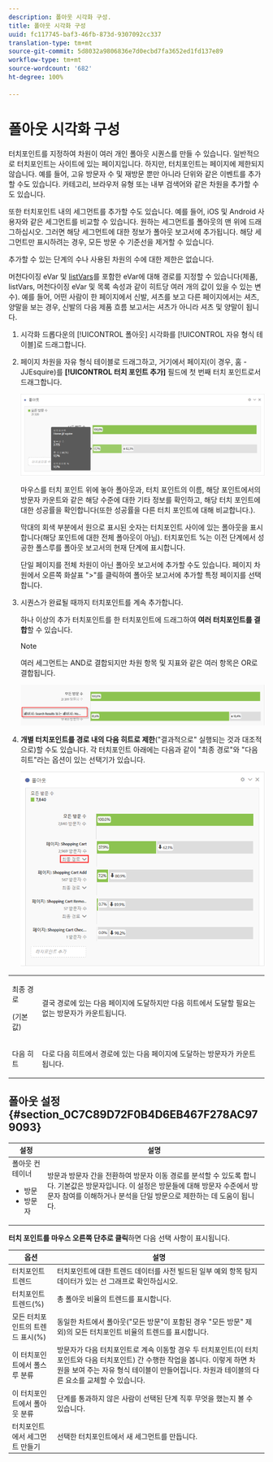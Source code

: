 ```yaml
---
description: 폴아웃 시각화 구성.
title: 폴아웃 시각화 구성
uuid: fc117745-baf3-46fb-873d-9307092cc337
translation-type: tm+mt
source-git-commit: 5d8032a9806836e7d0ecbd7fa3652ed1fd137e89
workflow-type: tm+mt
source-wordcount: '682'
ht-degree: 100%

---
```



# 폴아웃 시각화 구성

터치포인트를 지정하여 차원이 여러 개인 폴아웃 시퀀스를 만들 수 있습니다. 일반적으로 터치포인트는 사이트에 있는 페이지입니다. 하지만, 터치포인트는 페이지에 제한되지 않습니다. 예를 들어, 고유 방문자 수 및 재방문 뿐만 아니라 단위와 같은 이벤트를 추가할 수도 있습니다. 카테고리, 브라우저 유형 또는 내부 검색어와 같은 차원을 추가할 수도 있습니다. 

또한 터치포인트 내의 세그먼트를 추가할 수도 있습니다. 예를 들어, iOS 및 Android 사용자와 같은 세그먼트를 비교할 수 있습니다. 원하는 세그먼트를 폴아웃의 맨 위에 드래그하십시오. 그러면 해당 세그먼트에 대한 정보가 폴아웃 보고서에 추가됩니다. 해당 세그먼트만 표시하려는 경우, 모든 방문 수 기준선을 제거할 수 있습니다. 

추가할 수 있는 단계의 수나 사용된 차원의 수에 대한 제한은 없습니다. 

머천다이징 eVar 및 [listVars](https://docs.adobe.com/content/help/ko-KR/analytics/implementation/vars/page-vars/page-variables.html)를 포함한 eVar에 대해 경로를 지정할 수 있습니다(제품, listVars, 머천다이징 eVar 및 목록 속성과 같이 히트당 여러 개의 값이 있을 수 있는 변수). 예를 들어, 어떤 사람이 한 페이지에서 신발, 셔츠를 보고 다른 페이지에서는 셔츠, 양말을 보는 경우, 신발의 다음 제품 흐름 보고서는 셔츠가 아니라 셔츠 및 양말이 됩니다.

1. 시각화 드롭다운의 [!UICONTROL 폴아웃] 시각화를 [!UICONTROL 자유 형식 테이블]로 드래그합니다. 

1. 페이지 차원을 자유 형식 테이블로 드래그하고, 거기에서 페이지(이 경우, 홈 - JJEsquire)를 **[!UICONTROL 터치 포인트 추가]** 필드에 첫 번째 터치 포인트로서 드래그합니다. 

   ![](assets/fallout1.png)

   마우스를 터치 포인트 위에 놓아 폴아웃과, 터치 포인트의 이름, 해당 포인트에서의 방문자 카운트와 같은 해당 수준에 대한 기타 정보를 확인하고, 해당 터치 포인트에 대한 성공률을 확인합니다(또한 성공률을 다른 터치 포인트에 대해 비교합니다.).

   막대의 회색 부분에서 원으로 표시된 숫자는 터치포인트 사이에 있는 폴아웃을 표시합니다(해당 포인트에 대한 전체 폴아웃이 아님). 터치포인트 %는 이전 단계에서 성공한 폴스루를 폴아웃 보고서의 현재 단계에 표시합니다.

   단일 페이지를 전체 차원이 아닌 폴아웃 보고서에 추가할 수도 있습니다. 페이지 차원에서 오른쪽 화살표 &quot;>&quot;를 클릭하여 폴아웃 보고서에 추가할 특정 페이지를 선택합니다.

1. 시퀀스가 완료될 때까지 터치포인트를 계속 추가합니다.

   하나 이상의 추가 터치포인트를 한 터치포인트에 드래그하여 **여러 터치포인트를 결합**&#x200B;할 수 있습니다.

   >[!NOTE]
   >
   >여러 세그먼트는 AND로 결합되지만 차원 항목 및 지표와 같은 여러 항목은 OR로 결합됩니다.

   ![](assets/multiple_obj_touchpoint.png)

1. **개별 터치포인트를 경로 내의 다음 히트로 제한**(&quot;결과적으로&quot; 실행되는 것과 대조적으로)할 수도 있습니다. 각 터치포인트 아래에는 다음과 같이 &quot;최종 경로&quot;와 &quot;다음 히트&quot;라는 옵션이 있는 선택기가 있습니다.

   ![](assets/next-hit-eventually.png)

<table id="table_A91D99D9364B41929CC5A5BC907E8985"> 
 <tbody> 
  <tr> 
   <td colname="col1"> <p>최종 경로 </p> <p>(기본값) </p> </td> 
   <td colname="col2"> <p>결국 경로에 있는 다음 페이지에 도달하지만 다음 히트에서 도달할 필요는 없는 방문자가 카운트됩니다. </p> </td> 
  </tr> 
  <tr> 
   <td colname="col1"> <p>다음 히트 </p> </td> 
   <td colname="col2"> <p>다로 다음 히트에서 경로에 있는 다음 페이지에 도달하는 방문자가 카운트됩니다. </p> </td> 
  </tr> 
 </tbody> 
</table>

## 폴아웃 설정 {#section_0C7C89D72F0B4D6EB467F278AC979093}

| 설정 | 설명 |
|--- |--- |
| 폴아웃 컨테이너 <ul><li>방문</li><li>방문자</li></ul> | 방문과 방문자 간을 전환하여 방문자 이동 경로를 분석할 수 있도록 합니다. 기본값은 방문자입니다. 이 설정은 방문들에 대해 방문자 수준에서 방문자 참여를 이해하거나 분석을 단일 방문으로 제한하는 데 도움이 됩니다.  |

**터치 포인트를 마우스 오른쪽 단추로 클릭**&#x200B;하면 다음 선택 사항이 표시됩니다.

| 옵션 | 설명 |
|--- |--- |
| 터치포인트 트렌드 | 터치포인트에 대한 트렌드 데이터를 사전 빌드된 일부 예외 항목 탐지 데이터가 있는 선 그래프로 확인하십시오. |
| 터치포인트 트렌드(%) | 총 폴아웃 비율의 트렌드를 표시합니다. |
| 모든 터치포인트의 트렌드 표시(%) | 동일한 차트에서 폴아웃(&quot;모든 방문&quot;이 포함된 경우 &quot;모든 방문&quot; 제외)의 모든 터치포인트 비율의 트렌드를 표시합니다. |
| 이 터치포인트에서 폴스루 분류 | 방문자가 다음 터치포인트로 계속 이동할 경우 두 터치포인트(이 터치포인트와 다음 터치포인트) 간 수행한 작업을 봅니다. 이렇게 하면 차원을 보여 주는 자유 형식 테이블이 만들어집니다. 차원과 테이블의 다른 요소를 교체할 수 있습니다.  |
| 이 터치포인트에서 폴아웃 분류 | 단계를 통과하지 않은 사람이 선택된 단계 직후 무엇을 했는지 볼 수 있습니다.  |
| 터치포인트에서 세그먼트 만들기  | 선택한 터치포인트에서 새 세그먼트를 만듭니다.  |
